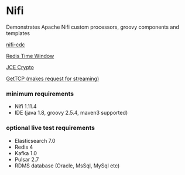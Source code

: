 # Nifi
Demonstrates Apache Nifi custom processors, groovy components and templates

[nifi-cdc](java/nifi-cdc/README.md)

[Redis Time Window](java/nifi-redis/README.md)

[JCE Crypto](java/nifi-std/README.md)

[GetTCP (makes request for streaming)](java/nifi-std/README.md)



### minimum requirements
- Nifi 1.11.4
- IDE (java 1.8, groovy 2.5.4, maven3 supported)

### optional live test requirements 
- Elasticsearch 7.0
- Redis 4
- Kafka 1.0
- Pulsar 2.7
- RDMS database (Oracle, MsSql, MySql etc)


